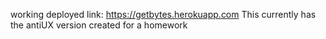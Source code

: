 working deployed link:  https://getbytes.herokuapp.com
This currently has the antiUX version created for a homework 
